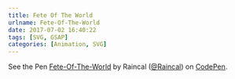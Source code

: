 ```yaml
---
title: Fete Of The World
urlname: Fete-Of-The-World
date: 2017-07-02 16:40:22
tags: [SVG, GSAP]
categories: [Animation, SVG]
---
```


<p data-height="470" data-theme-id="0" data-slug-hash="OgvyNa" data-default-tab="js,result" data-user="Raincal" data-embed-version="2" data-pen-title="Fete-Of-The-World" class="codepen">See the Pen <a href="https://codepen.io/Raincal/pen/OgvyNa/">Fete-Of-The-World</a> by Raincal (<a href="https://codepen.io/Raincal">@Raincal</a>) on <a href="https://codepen.io">CodePen</a>.</p>
<script async src="https://production-assets.codepen.io/assets/embed/ei.js"></script>